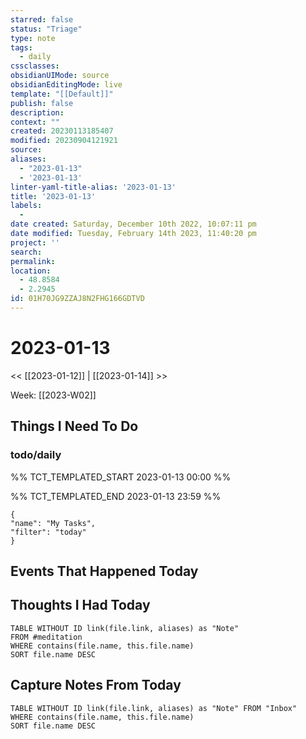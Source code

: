 ```yaml
---
starred: false
status: "Triage"
type: note
tags:
  - daily
cssclasses: 
obsidianUIMode: source
obsidianEditingMode: live
template: "[[Default]]"
publish: false
description: 
context: ""
created: 20230113185407
modified: 20230904121921
source: 
aliases:
  - "2023-01-13"
  - '2023-01-13'
linter-yaml-title-alias: '2023-01-13'
title: '2023-01-13'
labels:
  - 
date created: Saturday, December 10th 2022, 10:07:11 pm
date modified: Tuesday, February 14th 2023, 11:40:20 pm
project: ''
search: 
permalink: 
location:
  - 48.8584
  - 2.2945
id: 01H70JG9ZZAJ8N2FHG166GDTVD
---
```


# 2023-01-13

<< [[2023-01-12]] | [[2023-01-14]] >>

Week: [[2023-W02]]

## Things I Need To Do

### todo/daily

%% TCT_TEMPLATED_START 2023-01-13 00:00 %%

%% TCT_TEMPLATED_END 2023-01-13 23:59 %%

```todoist
{
"name": "My Tasks",
"filter": "today"
}
```

## Events That Happened Today

## Thoughts I Had Today


```dataview
TABLE WITHOUT ID link(file.link, aliases) as "Note"
FROM #meditation
WHERE contains(file.name, this.file.name)
SORT file.name DESC
```
## Capture Notes From Today

```dataview
TABLE WITHOUT ID link(file.link, aliases) as "Note" FROM "Inbox"
WHERE contains(file.name, this.file.name)
SORT file.name DESC
```
